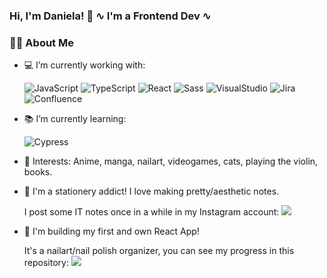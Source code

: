 ### Hi, I'm Daniela! 👋 ∿ I'm a Frontend Dev ∿

### :woman_technologist: About Me

- :computer: I’m currently working with:

  ![JavaScript](https://img.shields.io/badge/-JavaScript-F7DF1E?logo=JavaScript&logoColor=white) ![TypeScript](https://img.shields.io/badge/-TypeScript-3178C6?logo=TypeScript&logoColor=white) ![React](https://img.shields.io/badge/-React-61DAFB?logo=React&logoColor=black) ![Sass](https://img.shields.io/badge/-Sass-CC6699?logo=Sass&logoColor=white)
  ![VisualStudio](https://img.shields.io/badge/-Visual%20Studio%20Code-007ACC?logo=Visual-Studio-Code) ![Jira](https://img.shields.io/badge/-Jira-0052CC?logo=Jira-Software) ![Confluence](https://img.shields.io/badge/-Confluence-172B4D?logo=Confluence)
  
- :books: I’m currently learning:

  ![Cypress](https://img.shields.io/badge/-Cypress-00a138?logo=Cypress)

- :purple_heart: Interests: Anime, manga, nailart, videogames, cats, playing the violin, books.

- :pencil: I'm a stationery addict! I love making pretty/aesthetic notes.

  I post some IT notes once in a while in my Instagram account: <a href="https://instagram.com/mitsudani"><img src="https://img.shields.io/badge/-@mitsudani-E4405F?style=flat&logo=Instagram&logoColor=white"/></a>

- :nail_care: I'm building my first and own React App!

  It's a nailart/nail polish organizer, you can see my progress in this repository: <a href="https://github.com/mitsudani/tsume-frontend"><img src="https://img.shields.io/badge/-GitHub-grey?logo=GitHub"/></a>



